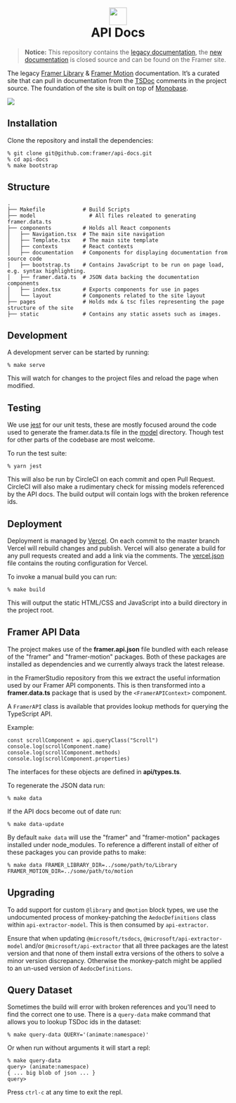 <h1 align="center">
    <img src="https://misc.framerstatic.com/repos/logo-dark.png" width="40"/>
    <br>
    API Docs
</h1>

> **Notice:** This repository contains the [legacy documentation](https://www.framer.com/legacy/docs/), the [new documentation](https://www.framer.com/docs/) is closed source and can be found on the Framer site.

The legacy [Framer Library][#framer-library] & [Framer Motion](#framer-motion) documentation. It’s
a curated site that can pull in documentation from the [TSDoc][#tsdoc] comments in the project source.
The foundation of the site is built on top of [Monobase][#monobase].

[#framer-library]: https://www.npmjs.com/package/framer
[#framer-motion]: https://www.framer.com/motion/
[#tsdoc]: https://github.com/Microsoft/tsdoc
[#monobase]: https://github.com/koenbok/monobase/
[#website]: https://framer.com/legacy/docs/

<img src="https://misc.framerstatic.com/repos/api.png" />

## Installation

Clone the repository and install the dependencies:

    % git clone git@github.com:framer/api-docs.git
    % cd api-docs
    % make bootstrap

## Structure

```
.
├── Makefile            # Build Scripts
├── model                 # All files releated to generating framer.data.ts
├── components          # Holds all React components
│   ├── Navigation.tsx  # The main site navigation
│   ├── Template.tsx    # The main site template
│   ├── contexts        # React contexts
│   ├── documentation   # Components for displaying documentation from source code
│   ├── bootstrap.ts    # Contains JavaScript to be run on page load, e.g. syntax highlighting.
│   ├── framer.data.ts  # JSON data backing the documentation components
│   ├── index.tsx       # Exports components for use in pages
│   └── layout          # Components related to the site layout
├── pages               # Holds mdx & tsc files representing the page structure of the site
├── static              # Contains any static assets such as images.
```

## Development

A development server can be started by running:

    % make serve

This will watch for changes to the project files and reload the page when modified.

## Testing

We use [jest][#jest] for our unit tests, these are mostly focused around the code
used to generate the framer.data.ts file in the [model](/model) directory. Though test
for other parts of the codebase are most welcome.

To run the test suite:

    % yarn jest

This will also be run by CircleCI on each commit and open Pull Request. CircleCI will
also make a rudimentary check for missing models referenced by the API docs. The build
output will contain logs with the broken reference ids.

[#jest]: https://jestjs.io

## Deployment

Deployment is managed by [Vercel][#vercel]. On each commit to the master branch Vercel
will rebuild changes and publish. Vercel will also generate a build for any pull requests
created and add a link via the comments. The [vercel.json](./vercel.json) file contains
the routing configuration for Vercel.

To invoke a manual build you can run:

    % make build

This will output the static HTML/CSS and JavaScript into a build directory in the project root.

[#vercel]: https://vercel.com/

## Framer API Data

The project makes use of the **framer.api.json** file bundled with each release of the "framer"
and "framer-motion" packages. Both of these packages are installed as dependencies and we currently
always track the latest release.

in the FramerStudio repository from this we extract the useful information used by our Framer API
components. This is then transformed into a **framer.data.ts** package that is used by the
`<FramerAPIContext>` component.

A `FramerAPI` class is available that provides lookup methods for querying the TypeScript API.

Example:

```tsx
const scrollComponent = api.queryClass("Scroll")
console.log(scrollComponent.name)
console.log(scrollComponent.methods)
console.log(scrollComponent.properties)
```

The interfaces for these objects are defined in **api/types.ts**.

To regenerate the JSON data run:

    % make data

If the API docs become out of date run:

    % make data-update

By default `make data` will use the "framer" and "framer-motion" packages installed under
node_modules. To reference a different install of either of these packages you can provide
paths to make:

    % make data FRAMER_LIBRARY_DIR=../some/path/to/Library FRAMER_MOTION_DIR=../some/path/to/motion

## Upgrading

To add support for custom `@library` and `@motion` block types, we use the undocumented process of monkey-patching the `AedocDefinitions` class within `api-extractor-model`. This is then consumed by `api-extractor`.

Ensure that when updating `@microsoft/tsdocs`, `@microsoft/api-extractor-model` and/or `@microsoft/api-extractor` that all three packages are the latest version and that none of them install extra versions of the others to solve a minor version discrepancy. Otherwise the monkey-patch might be applied to an un-used version of `AedocDefinitions`.

## Query Dataset

Sometimes the build will error with broken references and you'll need to find
the correct one to use. There is a `query-data` make command that allows
you to lookup TSDoc ids in the dataset:

    % make query-data QUERY='(animate:namespace)'

Or when run without arguments it will start a repl:

    % make query-data
    query> (animate:namespace)
    { ... big blob of json ... }
    query>

Press `ctrl-c` at any time to exit the repl.
